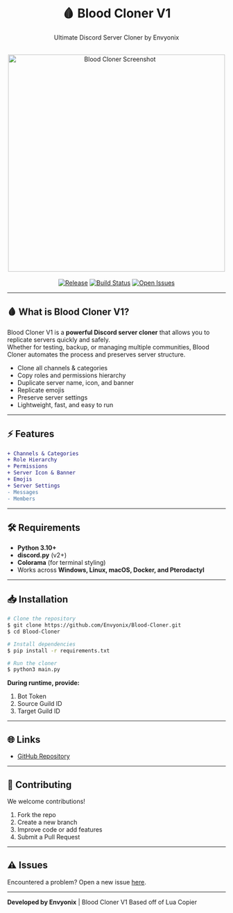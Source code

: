 <div align="center">
  <h1>🩸 Blood Cloner V1</h1>
  <p>Ultimate Discord Server Cloner by Envyonix</p>
  <br/>
  <img src="https://i.ibb.co/54Dc8cb/Discordclone.jpg" width="500" alt="Blood Cloner Screenshot"/>
  <br/><br/>
  <a href="https://github.com/Envyonix/Blood-Cloner"><img src="https://img.shields.io/github/v/release/Envyonix/Blood-Cloner" alt="Release"></a>
  <a href="https://github.com/Envyonix/Blood-Cloner/actions"><img src="https://img.shields.io/github/workflow/status/Envyonix/Blood-Cloner/Python%20App?label=build" alt="Build Status"></a>
  <a href="https://github.com/Envyonix/Blood-Cloner/issues"><img src="https://img.shields.io/github/issues/Envyonix/Blood-Cloner" alt="Open Issues"></a>
</div>

---

## 🩸 What is Blood Cloner V1?

Blood Cloner V1 is a **powerful Discord server cloner** that allows you to replicate servers quickly and safely.  
Whether for testing, backup, or managing multiple communities, Blood Cloner automates the process and preserves server structure.

- Clone all channels & categories  
- Copy roles and permissions hierarchy  
- Duplicate server name, icon, and banner  
- Replicate emojis  
- Preserve server settings  
- Lightweight, fast, and easy to run  

---

## ⚡ Features

```diff
+ Channels & Categories
+ Role Hierarchy
+ Permissions
+ Server Icon & Banner
+ Emojis
+ Server Settings
- Messages
- Members
````

---

## 🛠️ Requirements

* **Python 3.10+**
* **discord.py** (v2+)
* **Colorama** (for terminal styling)
* Works across **Windows, Linux, macOS, Docker, and Pterodactyl**

---

## 📥 Installation

```bash
# Clone the repository
$ git clone https://github.com/Envyonix/Blood-Cloner.git
$ cd Blood-Cloner

# Install dependencies
$ pip install -r requirements.txt

# Run the cloner
$ python3 main.py
```

**During runtime, provide:**

1. Bot Token
2. Source Guild ID
3. Target Guild ID

---


## 🌐 Links

* [GitHub Repository](https://github.com/Envyonix/Blood-Cloner)

---

## 🤝 Contributing

We welcome contributions!

1. Fork the repo
2. Create a new branch
3. Improve code or add features
4. Submit a Pull Request

---

## ⚠️ Issues

Encountered a problem? Open a new issue [here](https://github.com/Envyonix/Blood-Cloner/issues).

---

**Developed by Envyonix** | Blood Cloner V1
Based off of Lua Copier


